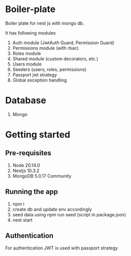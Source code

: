 # Boiler-plate
Boiler plate for nest js with mongo db. 

It has following modules

1. Auth module (JwtAuth Guard, Permission Guard)
2. Permissions module (with rbac)
3. Roles module
6. Shared module (custom decorators, etc.)
8. Users module
11. Seeders (users, roles, permissions)
12. Passport jwt strategy
13. Global exception handling

# Database
1. Mongo 

# Getting started

## Pre-requisites
1. Node 20.14.0
2. Nestjs 10.3.2
3. MongoDB 5.0.17 Community

## Running the app

1. npm i
2. create db and update env accordingly
3. seed data using npm run seed (script in package.json)
4. nest start

## Authentication
For authentication JWT is used with passport strategy

